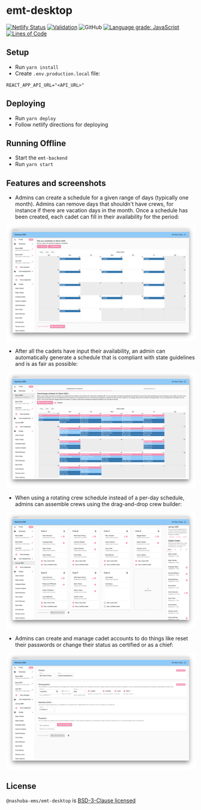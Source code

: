 # emt-desktop

[![Netlify Status](https://api.netlify.com/api/v1/badges/7945b3db-d54f-4596-9413-8cca06d4448f/deploy-status)](https://app.netlify.com/sites/nashoba-ems-scheduler/deploys) [![Validation](https://github.com/Nashoba-EMS/emt-desktop/actions/workflows/validation.yml/badge.svg)](https://github.com/Nashoba-EMS/emt-desktop/actions/workflows/validation.yml) ![GitHub](https://img.shields.io/github/license/nashoba-ems/emt-desktop) [![Language grade: JavaScript](https://img.shields.io/lgtm/grade/javascript/g/jtaylorchang/emt-desktop.svg?logo=lgtm&logoWidth=18)](https://lgtm.com/projects/g/jtaylorchang/emt-desktop/context:javascript) [![Lines of Code](https://tokei.rs/b1/github/jtaylorchang/emt-desktop)](https://github.com/jtaylorchang/emt-desktop)

## Setup

- Run `yarn install`
- Create `.env.production.local` file:

```
REACT_APP_API_URL="<API_URL>"
```

## Deploying

- Run `yarn deploy`
- Follow netlify directions for deploying

## Running Offline

- Start the `emt-backend`
- Run `yarn start`

## Features and screenshots

- Admins can create a schedule for a given range of days (typically one month). Admins can remove days that shouldn't have crews, for instance if there are vacation days in the month. Once a schedule has been created, each cadet can fill in their availability for the period:

![Availability](.readme/availability.png)

- After all the cadets have input their availability, an admin can automatically generate a schedule that is compliant with state guidelines and is as fair as possible:

![Schedules](.readme/schedule-builder.png)

- When using a rotating crew schedule instead of a per-day schedule, admins can assemble crews using the drag-and-drop crew builder:

![Crews](.readme/crew-builder.png)

- Admins can create and manage cadet accounts to do things like reset their passwords or change their status as certified or as a chief:

![Cadets](.readme/cadet.png)

## License

`@nashoba-ems/emt-desktop` is [BSD-3-Clause licensed](./LICENSE)

